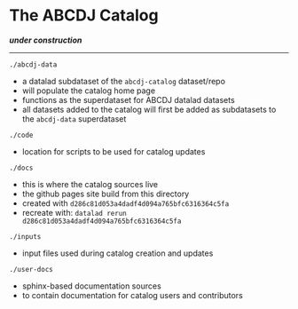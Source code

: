 # The ABCDJ Catalog

***under construction***

---

`./abcdj-data`
- a datalad subdataset of the `abcdj-catalog` dataset/repo
- will populate the catalog home page
- functions as the superdataset for ABCDJ datalad datasets
- all datasets added to the catalog will first be added as subdatasets to the `abcdj-data` superdataset

`./code`
- location for scripts to be used for catalog updates

`./docs`
- this is where the catalog sources live
- the github pages site build from this directory
- created with `d286c81d053a4dadf4d094a765bfc6316364c5fa`
- recreate with: `datalad rerun d286c81d053a4dadf4d094a765bfc6316364c5fa`

`./inputs`
- input files used during catalog creation and updates

`./user-docs`
- sphinx-based documentation sources
- to contain documentation for catalog users and contributors
